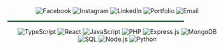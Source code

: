<div align="center">
  <!-- Facebook -->
  <a href="https://facebook.com/profile.php?id=100093050435995" target="_blank" style="text-decoration: none;">
    <img src="https://img.shields.io/badge/Facebook-1877F2?style=for-the-badge&logo=facebook&logoColor=white&color=006d32" alt="Facebook"/>
  </a>

  <!-- Instagram -->
  <a href="https://instagram.com/yourprofile" target="_blank" style="text-decoration: none;">
    <img src="https://img.shields.io/badge/Instagram-E4405F?style=for-the-badge&logo=instagram&logoColor=white&color=006d32" alt="Instagram"/>
  </a>

  <!-- LinkedIn -->
  <a href="https://linkedin.com/in/bryanlomerio" target="_blank" style="text-decoration: none;">
    <img src="https://img.shields.io/badge/LinkedIn-0A66C2?style=for-the-badge&logo=linkedin&logoColor=white&color=006d32" alt="LinkedIn"/>
  </a>

  <!-- Portfolio -->
  <a href="https://lomerio.cloud" target="_blank" style="text-decoration: none;">
    <img src="https://img.shields.io/badge/Portfolio-000000?style=for-the-badge&logo=About&logoColor=white&color=006d32" alt="Portfolio"/>
  </a>

  <!-- Email -->
  <a href="mailto:bryanlomerioanino@gmail.com" target="_blank" style="text-decoration: none;">
    <img src="https://img.shields.io/badge/Email-D14836?style=for-the-badge&logo=gmail&logoColor=white&color=006d32" alt="Email"/>
  </a>
</div>
<hr style="border: 1px solid #006d32; width: 80%;" />
<div align="center">
  
  ![TypeScript](https://img.shields.io/badge/TypeScript-007ACC?style=for-the-badge&logo=typescript&logoColor=white&color=006d32)
  ![React](https://img.shields.io/badge/React-61DAFB?style=for-the-badge&logo=react&logoColor=white&color=006d32)
  ![JavaScript](https://img.shields.io/badge/JavaScript-F7DF1E?style=for-the-badge&logo=javascript&logoColor=white&color=006d32)
  ![PHP](https://img.shields.io/badge/PHP-777BB4?style=for-the-badge&logo=php&logoColor=white&color=006d32)
  ![Express.js](https://img.shields.io/badge/Express.js-404D59?style=for-the-badge&logo=express&logoColor=white&color=006d32)
  ![MongoDB](https://img.shields.io/badge/MongoDB-47A248?style=for-the-badge&logo=mongodb&logoColor=white&color=006d32)
  ![SQL](https://img.shields.io/badge/SQL-4479A1?style=for-the-badge&logo=sql&logoColor=white&color=006d32)
  ![Node.js](https://img.shields.io/badge/Node.js-339933?style=for-the-badge&logo=node.js&logoColor=white&color=006d32)
  ![Python](https://img.shields.io/badge/Python-3776AB?style=for-the-badge&logo=python&logoColor=white&color=006d32)

</div>
